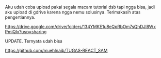 Aku udah coba upload pakai segala macam tutorial dsb tapi ngga bisa, jadi aku upload di gdrive karena ngga nemu solusinya. Terimakasih atas pengertiannya.

https://drive.google.com/drive/folders/134YMKE1u8eQpRbOm7sQhDJI8WxPmiQIx?usp=sharing



UPDATE. Ternyata udah bisa

https://github.com/muehlnaib/TUGAS-REACT_SAM
